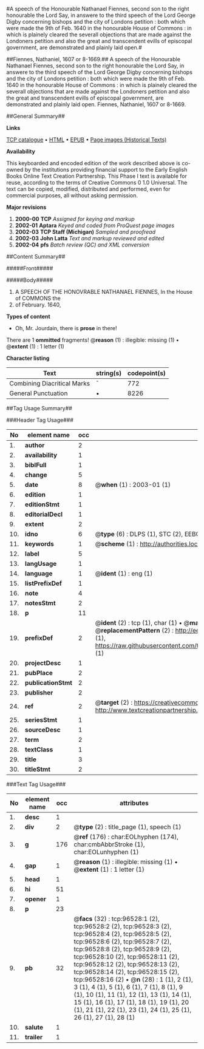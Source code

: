 #A speech of the Honourable Nathanael Fiennes, second son to the right honourable the Lord Say, in answere to the third speech of the Lord George Digby concerning bishops and the city of Londons petition : both which were made the 9th of Feb. 1640 in the honourable House of Commons : in which is plainely cleared the severall objections that are made against the Londoners petition and also the great and transcendent evills of episcopal government, are demonstrated and plainly laid open.#

##Fiennes, Nathaniel, 1607 or 8-1669.##
A speech of the Honourable Nathanael Fiennes, second son to the right honourable the Lord Say, in answere to the third speech of the Lord George Digby concerning bishops and the city of Londons petition : both which were made the 9th of Feb. 1640 in the honourable House of Commons : in which is plainely cleared the severall objections that are made against the Londoners petition and also the great and transcendent evills of episcopal government, are demonstrated and plainly laid open.
Fiennes, Nathaniel, 1607 or 8-1669.

##General Summary##

**Links**

[TCP catalogue](http://www.ota.ox.ac.uk/tcp/)  • 
[HTML](http://tei.it.ox.ac.uk/tcp/Texts-HTML/free/A41/A41287.html)  • 
[EPUB](http://tei.it.ox.ac.uk/tcp/Texts-EPUB/free/A41/A41287.epub) • 
[Page images (Historical Texts)](https://data.historicaltexts.jisc.ac.uk/view?pubId=eebo-13013552e&pageId=eebo-13013552e-96528-1)

**Availability**

This keyboarded and encoded edition of the
	       work described above is co-owned by the institutions
	       providing financial support to the Early English Books
	       Online Text Creation Partnership. This Phase I text is
	       available for reuse, according to the terms of Creative
	       Commons 0 1.0 Universal. The text can be copied,
	       modified, distributed and performed, even for
	       commercial purposes, all without asking permission.

**Major revisions**

1. __2000-00__ __TCP__ *Assigned for keying and markup*
1. __2002-01__ __Aptara__ *Keyed and coded from ProQuest page images*
1. __2002-03__ __TCP Staff (Michigan)__ *Sampled and proofread*
1. __2002-03__ __John Latta__ *Text and markup reviewed and edited*
1. __2002-04__ __pfs__ *Batch review (QC) and XML conversion*

##Content Summary##

#####Front#####

#####Body#####

1. A
SPEECH
OF
THE HONOVRABLE
NATHANAEL FIENNES,
In the House of COMMONS the
9. of February. 1640,

**Types of content**

  * Oh, Mr. Jourdain, there is **prose** in there!

There are 1 **ommitted** fragments! 
 @__reason__ (1) : illegible: missing (1)  •  @__extent__ (1) : 1 letter (1)

**Character listing**


|Text|string(s)|codepoint(s)|
|---|---|---|
|Combining             Diacritical Marks|̄|772|
|General Punctuation|•|8226|

##Tag Usage Summary##

###Header Tag Usage###

|No|element name|occ|attributes|
|---|---|---|---|
|1.|__author__|2||
|2.|__availability__|1||
|3.|__biblFull__|1||
|4.|__change__|5||
|5.|__date__|8| @__when__ (1) : 2003-01 (1)|
|6.|__edition__|1||
|7.|__editionStmt__|1||
|8.|__editorialDecl__|1||
|9.|__extent__|2||
|10.|__idno__|6| @__type__ (6) : DLPS (1), STC (2), EEBO-CITATION (1), OCLC (1), VID (1)|
|11.|__keywords__|1| @__scheme__ (1) : http://authorities.loc.gov/ (1)|
|12.|__label__|5||
|13.|__langUsage__|1||
|14.|__language__|1| @__ident__ (1) : eng (1)|
|15.|__listPrefixDef__|1||
|16.|__note__|4||
|17.|__notesStmt__|2||
|18.|__p__|11||
|19.|__prefixDef__|2| @__ident__ (2) : tcp (1), char (1)  •  @__matchPattern__ (2) : ([0-9\-]+):([0-9IVX]+) (1), (.+) (1)  •  @__replacementPattern__ (2) : http://eebo.chadwyck.com/downloadtiff?vid=$1&page=$2 (1), https://raw.githubusercontent.com/textcreationpartnership/Texts/master/tcpchars.xml#$1 (1)|
|20.|__projectDesc__|1||
|21.|__pubPlace__|2||
|22.|__publicationStmt__|2||
|23.|__publisher__|2||
|24.|__ref__|2| @__target__ (2) : https://creativecommons.org/publicdomain/zero/1.0/ (1), http://www.textcreationpartnership.org/docs/. (1)|
|25.|__seriesStmt__|1||
|26.|__sourceDesc__|1||
|27.|__term__|2||
|28.|__textClass__|1||
|29.|__title__|3||
|30.|__titleStmt__|2||


###Text Tag Usage###

|No|element name|occ|attributes|
|---|---|---|---|
|1.|__desc__|1||
|2.|__div__|2| @__type__ (2) : title_page (1), speech (1)|
|3.|__g__|176| @__ref__ (176) : char:EOLhyphen (174), char:cmbAbbrStroke (1), char:EOLunhyphen (1)|
|4.|__gap__|1| @__reason__ (1) : illegible: missing (1)  •  @__extent__ (1) : 1 letter (1)|
|5.|__head__|1||
|6.|__hi__|51||
|7.|__opener__|1||
|8.|__p__|23||
|9.|__pb__|32| @__facs__ (32) : tcp:96528:1 (2), tcp:96528:2 (2), tcp:96528:3 (2), tcp:96528:4 (2), tcp:96528:5 (2), tcp:96528:6 (2), tcp:96528:7 (2), tcp:96528:8 (2), tcp:96528:9 (2), tcp:96528:10 (2), tcp:96528:11 (2), tcp:96528:12 (2), tcp:96528:13 (2), tcp:96528:14 (2), tcp:96528:15 (2), tcp:96528:16 (2)  •  @__n__ (28) : 1 (1), 2 (1), 3 (1), 4 (1), 5 (1), 6 (1), 7 (1), 8 (1), 9 (1), 10 (1), 11 (1), 12 (1), 13 (1), 14 (1), 15 (1), 16 (1), 17 (1), 18 (1), 19 (1), 20 (1), 21 (1), 22 (1), 23 (1), 24 (1), 25 (1), 26 (1), 27 (1), 28 (1)|
|10.|__salute__|1||
|11.|__trailer__|1||
